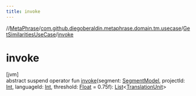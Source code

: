 ```yaml
---
title: invoke
---
```

//[MetaPhrase](../../../index.html)/[com.github.diegoberaldin.metaphrase.domain.tm.usecase](../index.html)/[GetSimilaritiesUseCase](index.html)/[invoke](invoke.html)



# invoke



[jvm]\
abstract suspend operator fun [invoke](invoke.html)(segment: [SegmentModel](../../com.github.diegoberaldin.metaphrase.domain.project.data/-segment-model/index.html), projectId: [Int](https://kotlinlang.org/api/latest/jvm/stdlib/kotlin/-int/index.html), languageId: [Int](https://kotlinlang.org/api/latest/jvm/stdlib/kotlin/-int/index.html), threshold: [Float](https://kotlinlang.org/api/latest/jvm/stdlib/kotlin/-float/index.html) = 0.75f): [List](https://kotlinlang.org/api/latest/jvm/stdlib/kotlin.collections/-list/index.html)&lt;[TranslationUnit](../../com.github.diegoberaldin.metaphrase.domain.project.data/-translation-unit/index.html)&gt;




